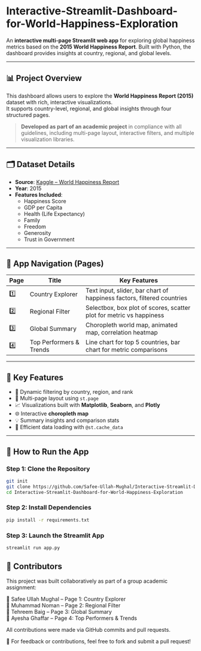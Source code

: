 # Interactive-Streamlit-Dashboard-for-World-Happiness-Exploration

An **interactive multi-page Streamlit web app** for exploring global happiness metrics based on the **2015 World Happiness Report**. Built with Python, the dashboard provides insights at country, regional, and global levels.

---

## 📊 Project Overview

This dashboard allows users to explore the **World Happiness Report (2015)** dataset with rich, interactive visualizations.  
It supports country-level, regional, and global insights through four structured pages.

> **Developed as part of an academic project** in compliance with all guidelines, including multi-page layout, interactive filters, and multiple visualization libraries.

---

## 🗂️ Dataset Details

- **Source**: [Kaggle – World Happiness Report](https://www.kaggle.com/datasets/unsdsn/world-happiness)
- **Year**: 2015
- **Features Included**:
  - Happiness Score  
  - GDP per Capita  
  - Health (Life Expectancy)  
  - Family  
  - Freedom  
  - Generosity  
  - Trust in Government  

---

## 🧭 App Navigation (Pages)

| Page | Title                     | Key Features                                                                 |
|------|---------------------------|------------------------------------------------------------------------------|
| 1️⃣   | Country Explorer          | Text input, slider, bar chart of happiness factors, filtered countries       |
| 2️⃣   | Regional Filter           | Selectbox, box plot of scores, scatter plot for metric vs happiness          |
| 3️⃣   | Global Summary            | Choropleth world map, animated map, correlation heatmap                      |
| 4️⃣   | Top Performers & Trends  | Line chart for top 5 countries, bar chart for metric comparisons             |

---

## 🎯 Key Features

- 🔄 Dynamic filtering by country, region, and rank  
- 🧩 Multi-page layout using `st.page`  
- 📈 Visualizations built with **Matplotlib**, **Seaborn**, and **Plotly**  
- 🌐 Interactive **choropleth map**  
- 💡 Summary insights and comparison stats  
- 💾 Efficient data loading with `@st.cache_data`  

---

## 🧪 How to Run the App

### Step 1: Clone the Repository
```bash
git init
git clone https://github.com/Safee-Ullah-Mughal/Interactive-Streamlit-Dashboard-for-World-Happiness-Exploration
cd Interactive-Streamlit-Dashboard-for-World-Happiness-Exploration
```
### Step 2: Install Dependencies
```bash
pip install -r requirements.txt
```
### Step 3: Launch the Streamlit App
```bash
streamlit run app.py
```

## 👥 Contributors
This project was built collaboratively as part of a group academic assignment:

🧑 Safee Ullah Mughal – Page 1: Country Explorer
<br>
🧑 Muhammad Noman – Page 2: Regional Filter
<br>
🧑 Tehreem Baig – Page 3: Global Summary
<br>
🧑 Ayesha Ghaffar – Page 4: Top Performers & Trends

All contributions were made via GitHub commits and pull requests.


💬 For feedback or contributions, feel free to fork and submit a pull request!
